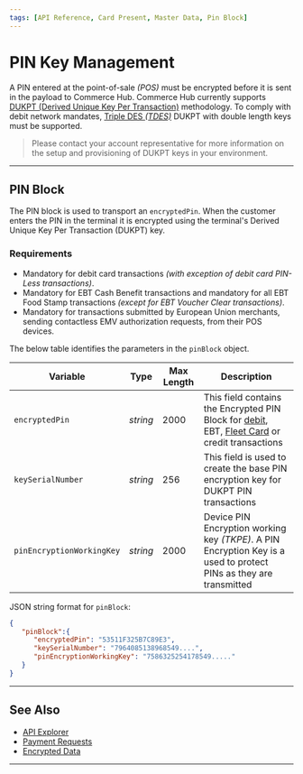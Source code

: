 ```yaml
---
tags: [API Reference, Card Present, Master Data, Pin Block]
---
```


# PIN Key Management

A PIN entered at the point-of-sale *(POS)* must be encrypted before it is sent in the payload to Commerce Hub. Commerce Hub currently supports [DUKPT (Derived Unique Key Per Transaction)](?path=docs/Resources/FAQs-Glossary/Glossary.md#derived-unique-key-per-transaction) methodology. To comply with debit network mandates, [Triple DES *(TDES)*](?path=docs/Resources/FAQs-Glossary/Glossary.md#tripple-des) DUKPT with double length keys must be supported.

<!-- theme: info -->
> Please contact your account representative for more information on the setup and provisioning of DUKPT keys in your environment.

---

## PIN Block

The PIN block is used to transport an `encryptedPin`. When the customer enters the PIN in the terminal it is encrypted using the terminal's Derived Unique Key Per Transaction (DUKPT) key.

### Requirements

- Mandatory for debit card transactions *(with exception of debit card PIN-Less transactions)*.
- Mandatory for EBT Cash Benefit transactions and mandatory for all EBT Food Stamp transactions *(except for EBT Voucher Clear transactions)*.
- Mandatory for transactions submitted by European Union merchants, sending contactless EMV authorization requests, from their POS devices.

<!--
type: tab
titles: pinBlock, JSON Example
-->

The below table identifies the parameters in the `pinBlock` object.

| Variable | Type | Max Length | Description |
| -------- | ---- | ------- | -------------------------------|
| `encryptedPin` | *string* | 2000 | This field contains the Encrypted PIN Block for [debit](?path=docs/Resources/Guides/Debit/Debit.md), EBT, [Fleet Card](?path=docs/Resources/Guides/Payment-Sources/Fleet/Fleet-Card.md) or credit transactions |
| `keySerialNumber` | *string* | 256 | This field is used to create the base PIN encryption key for DUKPT PIN transactions |
| `pinEncryptionWorkingKey` | *string* | 2000 | Device PIN Encryption working key *(TKPE)*. A PIN Encryption Key is a used to protect PINs as they are transmitted |

<!--
type: tab
-->

JSON string format for `pinBlock`: 

```json
{
   "pinBlock":{
      "encryptedPin": "53511F325B7C89E3",
      "keySerialNumber": "7964085138968549....",
      "pinEncryptionWorkingKey": "7586325254178549....."
   } 
}
```

<!-- type: tab-end -->

---

## See Also

- [API Explorer](../api/?type=post&path=/payments/v1/charges)
- [Payment Requests](?path=docs/Resources/API-Documents/Payments/Payments.md)
- [Encrypted Data](?path=docs/Resources/Master-Data/Encryption-Data.md)

---
